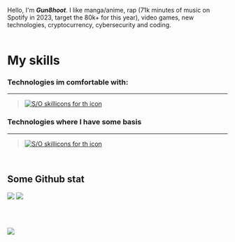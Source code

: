 Hello, I'm ***Gun8hoot***. I like manga/anime, rap (71k minutes of music on Spotify in 2023, target the 80k+ for this year), video games, new technologies, cryptocurrency, cybersecurity and coding.<br><br>

# My skills 
### Technologies im comfortable with:
---
>[![S/O skillicons for th icon](https://skillicons.dev/icons?i=python,markdown,bash,linux,html,css,&theme=dark)](https://skillcons.dev/)

### Technologies where I have some basis
---
>[![S/O skillicons for th icon](https://skillicons.dev/icons?i=c,cpp,js,nodejs,windows&theme=dark)](https://skillcons.dev/)

<br>

## Some Github stat
![](https://github-readme-stats.vercel.app/api?username=Gun8hoot&theme=blue-green)
![](https://github-readme-stats.vercel.app/api/top-langs/?username=Gun8hoot&theme=blue-green)

<br>
<br>

![](http://ForTheBadge.com/images/badges/built-with-love.svg)
